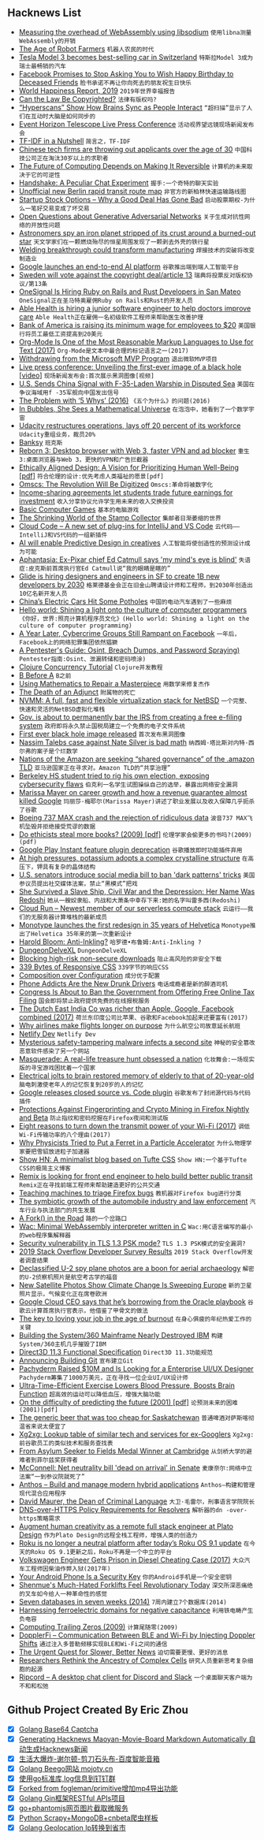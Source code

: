 ## Hacknews List


- [Measuring the overhead of WebAssembly using libsodium](https://00f.net/2019/04/09/benchmarking-webassembly-using-libsodium/)  `使用libna测量WebAssembly的开销`
- [The Age of Robot Farmers](https://www.newyorker.com/magazine/2019/04/15/the-age-of-robot-farmers)  `机器人农民的时代`
- [Tesla Model 3 becomes best-selling car in Switzerland](https://electrek.co/2019/04/09/tesla-model-3-best-selling-car-period-switzerland/)  `特斯拉Model 3成为瑞士最畅销的汽车`
- [Facebook Promises to Stop Asking You to Wish Happy Birthday to Deceased Friends](https://www.npr.org/2019/04/09/711399357/facebook-promises-to-stop-asking-you-to-wish-happy-birthday-to-your-friend-who-d)  `脸书承诺不再让你向死去的朋友祝生日快乐`
- [World Happiness Report, 2019](https://kyso.io/becca/world-happiness)  `2019年世界幸福报告`
- [Can the Law Be Copyrighted?](https://techcrunch.com/2019/04/09/can-the-law-be-copyrighted/)  `法律有版权吗?`
- [“Hyperscans” Show How Brains Sync as People Interact](https://www.scientificamerican.com/article/hyperscans-show-how-brains-sync-as-people-interact/)  `“超扫描”显示了人们在互动时大脑是如何同步的`
- [Event Horizon Telescope Live Press Conference](https://www.eso.org/public/live/)  `活动视界望远镜现场新闻发布会`
- [TF-IDF in a Nutshell](https://manticoresearch.com/2019/04/09/tf-idf-in-a-nutshell/)  `简言之，TF-IDF`
- [Chinese tech firms are throwing out applicants over the age of 30](https://www.technologyreview.com/the-download/611067/chinese-tech-firms-are-throwing-out-applicants-over-the-age-of-30/)  `中国科技公司正在淘汰30岁以上的求职者`
- [The Future of Computing Depends on Making It Reversible](https://spectrum.ieee.org/computing/hardware/the-future-of-computing-depends-on-making-it-reversible)  `计算机的未来取决于它的可逆性`
- [Handshake: A Peculiar Chat Experiment](https://nomasters.io/posts/handshake-alpha/)  `握手:一个奇特的聊天实验`
- [Unofficial new Berlin rapid transit route map](https://berlintransitmap.de/)  `非官方的新柏林快速运输路线图`
- [Startup Stock Options – Why a Good Deal Has Gone Bad](https://steveblank.com/2019/04/10/startup-stock-options-why-a-good-deal-has-gone-bad/)  `启动股票期权-为什么一笔好交易变成了坏交易`
- [Open Questions about Generative Adversarial Networks](https://distill.pub/2019/gan-open-problems/)  `关于生成对抗性网络的开放性问题`
- [Astronomers spy an iron planet stripped of its crust around a burned-out star](https://www.sciencemag.org/news/2019/04/astronomers-spy-iron-planet-stripped-its-crust-around-burned-out-star)  `天文学家们在一颗燃烧殆尽的恒星周围发现了一颗剥去外壳的铁行星`
- [Welding breakthrough could transform manufacturing](https://www.hw.ac.uk/about/news/2019/welding-breakthrough-could-transform.htm)  `焊接技术的突破将改变制造业`
- [Google launches an end-to-end AI platform](https://techcrunch.com/2019/04/10/google-expands-its-ai-services/)  `谷歌推出端到端人工智能平台`
- [Sweden will vote against the copyright deal/article 13](https://twitter.com/senficon/status/1115620746951262209)  `瑞典将投票反对版权协议/第13条`
- [OneSignal Is Hiring Ruby on Rails and Rust Developers in San Mateo](https://onesignal.com/careers)  `OneSignal正在圣马特奥雇佣Ruby on Rails和Rust的开发人员`
- [Able Health is hiring a junior software engineer to help doctors improve care](https://ablehealth.com/jobs/junior-software-engineer/)  `Able Health正在雇佣一名初级软件工程师来帮助医生改善护理`
- [Bank of America is raising its minimum wage for employees to $20](https://www.cnbc.com/2019/04/09/bank-of-america-is-raising-its-minimum-wage-for-employees-to-20-an-hour.html)  `美国银行将员工最低工资提高到20美元`
- [Org-Mode Is One of the Most Reasonable Markup Languages to Use for Text (2017)](https://karl-voit.at/2017/09/23/orgmode-as-markup-only/)  `Org-Mode是文本中最合理的标记语言之一(2017)`
- [Withdrawing from the Microsoft MVP Program](https://www.osr.com/blog/2019/04/08/withdrawing-from-the-microsoft-mvp-program/)  `退出微软MVP项目`
- [Live press conference: Unveiling the first-ever image of a black hole [video]](https://www.youtube.com/watch?v=Dr20f19czeE)  `现场新闻发布会:首次展示黑洞图像[视频]`
- [U.S. Sends China Signal with F-35-Laden Warship in Disputed Sea](https://www.bloomberg.com/news/articles/2019-04-10/u-s-sends-china-signal-with-f-35-laden-warship-in-disputed-sea)  `美国在争议海域用f -35军舰向中国发出信号`
- [The Problem with ‘5 Whys’ (2016)](https://qualitysafety.bmj.com/content/26/8/671)  `《五个为什么》的问题(2016)`
- [In Bubbles, She Sees a Mathematical Universe](https://www.nytimes.com/2019/04/08/science/uhlenbeck-bubbles-math-physics.html)  `在泡泡中，她看到了一个数学宇宙`
- [Udacity restructures operations, lays off 20 percent of its workforce](https://techcrunch.com/2019/04/09/udacity-restructures-operations-lays-off-20-percent-of-its-workforce/)  `Udacity重组业务，裁员20%`
- [Banksy](http://banksy.co.uk/out.asp)  `班克斯`
- [Reborn 3: Desktop browser with Web 3, faster VPN and ad blocker](https://blogs.opera.com/desktop/2019/04/opera-60-reborn-3-web-3-0-vpn-ad-blocker/)  `重生3:桌面浏览器与Web 3，更快的VPN和广告拦截器`
- [Ethically Aligned Design: A Vision for Prioritizing Human Well-Being [pdf]](https://standards.ieee.org/content/dam/ieee-standards/standards/web/documents/other/ead_v2.pdf)  `符合伦理的设计:优先考虑人类福祉的愿景[pdf]`
- [Omscs: The Revolution Will Be Digitized](https://www.cc.gatech.edu/news/620099/omscs-revolution-will-be-digitized)  `Omscs:革命将被数字化`
- [Income-sharing agreements let students trade future earnings for investment](https://www.bloomberg.com/news/articles/2019-04-09/college-grads-sell-stakes-in-themselves-to-wall-street)  `收入分享协议允许学生用未来的收入交换投资`
- [Basic Computer Games](http://www.vintage-basic.net/games.html)  `基本的电脑游戏`
- [The Shrinking World of the Stamp Collector](http://themidtowngazette.com/2012/11/the-shrinking-world-of-the-stamp-collector/)  `集邮者日渐萎缩的世界`
- [Cloud Code – A new set of plug-ins for IntelliJ and VS Code](https://cloud.google.com/blog/products/devops-sre/announcing-cloud-code-accelerating-cloud-native-application-development)  `云代码——IntelliJ和VS代码的一组新插件`
- [AI will enable Predictive Design in creatives](https://uxdesign.cc/how-ai-will-enable-predictive-design-in-creatives-267e7d28fd32)  `人工智能将使创造性的预测设计成为可能`
- [Aphantasia: Ex-Pixar chief Ed Catmull says &#39;my mind&#39;s eye is blind&#39;](https://www.bbc.co.uk/news/health-47830256)  `失语症:皮克斯前首席执行官Ed Catmull说“我的眼睛是瞎的”`
- [Glide is hiring designers and engineers in SF to create 1B new developers by 2030](item?id=19618707)  `格莱德基金会正在旧金山聘请设计师和工程师，到2030年创造出10亿名新开发人员`
- [China’s Electric Cars Hit Some Potholes](https://www.bloomberg.com/opinion/articles/2019-03-20/quality-issues-plague-china-s-electric-car-industry)  `中国的电动汽车遇到了一些麻烦`
- [Hello world: Shining a light onto the culture of computer programmers](https://arstechnica.com/gadgets/2019/04/how-the-new-art-form-of-coding-came-to-shape-our-modern-world/)  `《你好，世界:照亮计算机程序员文化》(Hello world: Shining a light on the culture of computer programming)`
- [A Year Later, Cybercrime Groups Still Rampant on Facebook](https://krebsonsecurity.com/2019/04/a-year-later-cybercrime-groups-still-rampant-on-facebook/)  `一年后，Facebook上的网络犯罪集团依然猖獗`
- [A Pentester&#39;s Guide: Osint, Breach Dumps, and Password Spraying)](https://delta.navisec.io/osint-for-pentesters-part-3-password-spraying-methodology/)  `Pentester指南:Osint、泄漏转储和密码喷涂)`
- [Clojure Concurrency Tutorial](https://purelyfunctional.tv/guide/clojure-concurrency/)  `Clojure并发教程`
- [B Before A](https://billwadge.wordpress.com/2016/01/08/b-before-a/)  `B之前`
- [Using Mathematics to Repair a Masterpiece](https://www.quantamagazine.org/using-mathematics-to-repair-a-masterpiece-20160929/)  `用数学来修复杰作`
- [The Death of an Adjunct](https://www.theatlantic.com/education/archive/2019/04/adjunct-professors-higher-education-thea-hunter/586168/)  `附属物的死亡`
- [NVMM: A full, fast and flexible virtualization stack for NetBSD](http://blog.netbsd.org/tnf/entry/from_zero_to_nvmm)  `一个完整、快速和灵活的NetBSD虚拟化堆栈`
- [Gov. is about to permanently bar the IRS from creating a free e-filing system](https://techcrunch.com/2019/04/09/the-government-is-about-to-permanently-bar-the-irs-from-creating-a-free-electronic-filing-system/)  `政府即将永久禁止国税局建立一个免费的电子文件系统`
- [First ever black hole image released](https://www.bbc.com/news/science-environment-47873592)  `首次发布黑洞图像`
- [Nassim Talebs case against Nate Silver is bad math](http://m.nautil.us/blog/nassim-talebs-case-against-nate-silver-is-bad-math)  `纳西姆·塔比斯对内特·西尔弗的案子是个烂数学`
- [Nations of the Amazon are seeking “shared governance” of the .amazon TLD](https://www.bbc.com/news/business-47794353)  `亚马逊国家正在寻求对。Amazon TLD的“共享治理”`
- [Berkeley HS student tried to rig his own election, exposing cybersecurity flaws](https://www.berkeleyside.com/2019/04/09/berkeley-high-student-tried-to-rig-his-own-election-exposing-flaw-in-districts-cybersecurity)  `伯克利一名学生试图操纵自己的选举，暴露出网络安全漏洞`
- [Marissa Mayer on career growth and how a revenue guarantee almost killed Google](https://triplebyte.com/blog/marissa-mayer-interview)  `玛丽莎·梅耶尔(Marissa Mayer)讲述了职业发展以及收入保障几乎扼杀了谷歌`
- [Boeing 737 MAX crash and the rejection of ridiculous data](https://philip.greenspun.com/blog/2019/04/08/boeing-737-max-crash-and-the-rejection-of-ridiculous-data/)  `波音737 MAX飞机坠毁并拒绝接受荒谬的数据`
- [Do ethicists steal more books? (2009) [pdf]](http://www.faculty.ucr.edu/~eschwitz/SchwitzPapers/EthicsBooks.pdf)  `伦理学家会偷更多的书吗?(2009)(pdf)`
- [Google Play Instant feature plugin deprecation](https://android-developers.googleblog.com/2019/04/google-play-instant-feature-plugin.html)  `谷歌播放即时功能插件弃用`
- [At high pressures, potassium adopts a complex crystalline structure](https://www.nationalgeographic.com/science/2019/04/new-phase-matter-confirmed-solid-and-liquid-same-time-potassium-physics/)  `在高压下，钾具有复杂的晶体结构`
- [U.S. senators introduce social media bill to ban &#39;dark patterns&#39; tricks](https://www.reuters.com/article/us-usa-tech/u-s-senators-introduce-social-media-bill-to-ban-dark-patterns-tricks-idUSKCN1RL25Q)  `美国参议员提出社交媒体法案，禁止“黑模式”把戏`
- [She Survived a Slave Ship, Civil War and the Depression: Her Name Was Redoshi](https://www.nytimes.com/2019/04/03/us/transatlantic-slave-trade-last-survivor.html)  `她从一艘奴隶船、内战和大萧条中幸存下来:她的名字叫雷多西(Redoshi)`
- [Cloud Run – Newest member of our serverless compute stack](https://cloud.google.com/blog/products/serverless/announcing-cloud-run-the-newest-member-of-our-serverless-compute-stack)  `云运行——我们的无服务器计算堆栈的最新成员`
- [Monotype launches the first redesign in 35 years of Helvetica](https://www.creativeboom.com/resources/monotype-launches-the-first-redesign-in-35-years-of-the-worlds-most-ubiquitous-font-helvetica/)  `Monotype推出了Helvetica 35年来的第一次重新设计`
- [Harold Bloom: Anti-Inkling?](https://jewishreviewofbooks.com/articles/5203/harold-bloom-anti-inkling/)  `哈罗德•布鲁姆:Anti-Inkling ?`
- [DungeonDelveXL](http://www.frayn.net/games/ddxl/index.html)  `DungeonDelveXL`
- [Blocking high-risk non-secure downloads](http://lists.w3.org/Archives/Public/public-webappsec/2019Apr/0004.html)  `阻止高风险的非安全下载`
- [339 Bytes of Responsive CSS](https://blog.koley.in/2019/339-bytes-of-responsive-css)  `339字节的响应CSS`
- [Composition over Configuration](https://johno.com/composition-over-configuration)  `成分优于配置`
- [Phone Addicts Are the New Drunk Drivers](http://blog.zendrive.com/2019-distracted-driving-study-phone-addicts-are-the-new-drunk-drivers/)  `电话成瘾者是新的醉酒司机`
- [Congress Is About to Ban the Government from Offering Free Online Tax Filing](https://www.propublica.org/article/congress-is-about-to-ban-the-government-from-offering-free-online-tax-filing-thank-turbotax)  `国会即将禁止政府提供免费的在线报税服务`
- [The Dutch East India Co was richer than Apple, Google, Facebook combined (2017)](https://dutchreview.com/culture/history/how-rich-was-the-dutch-east-india-company)  `荷兰东印度公司比苹果、谷歌和Facebook加起来还要富有(2017)`
- [Why airlines make flights longer on purpose](http://www.bbc.com/capital/story/20190405-the-secret-about-delays-airlines-dont-want-you-to-know)  `为什么航空公司故意延长航班`
- [Netlify Dev](https://www.netlify.com/products/dev/)  `Netlify Dev`
- [Mysterious safety-tampering malware infects a second site](https://arstechnica.com/information-technology/2019/04/mysterious-safety-tampering-malware-infects-a-2nd-critical-infrastructure-site/)  `神秘的安全篡改恶意软件感染了另一个网站`
- [Masquerade: A real-life treasure hunt obsessed a nation](https://www.bbc.com/news/uk-england-beds-bucks-herts-47671776)  `化妆舞会:一场现实版的寻宝游戏困扰着一个国家`
- [Electrical jolts to brain restored memory of elderly to that of 20-year-old](https://arstechnica.com/science/2019/04/brain-jolts-revive-memory-in-elderly-turning-clock-back-four-decades/)  `脑电刺激使老年人的记忆恢复到20岁的人的记忆`
- [Google releases closed source vs. Code plugin](https://github.com/GoogleCloudPlatform/cloud-code-vscode/blob/master/LICENSE)  `谷歌发布了封闭源代码与代码插件`
- [Protections Against Fingerprinting and Crypto Mining in Firefox Nightly and Beta](https://blog.mozilla.org/futurereleases/2019/04/09/protections-against-fingerprinting-and-cryptocurrency-mining-available-in-firefox-nightly-and-beta/)  `防止指纹和密码挖掘在Firefox夜间和测试版`
- [Eight reasons to turn down the transmit power of your Wi-Fi (2017)](https://metis.fi/en/2017/10/txpower/)  `调低Wi-Fi传输功率的八个理由(2017)`
- [Why Physicists Tried to Put a Ferret in a Particle Accelerator](https://www.atlasobscura.com/articles/felicia-ferret-particle-accelerator-fermilab)  `为什么物理学家要把雪貂放进粒子加速器`
- [Show HN: A minimalist blog based on Tufte CSS](https://lawler.io)  `Show HN:一个基于Tufte CSS的极简主义博客`
- [Remix is looking for front end engineer to help build better public transit](https://jobs.lever.co/remix/85754b42-d084-4457-b9a6-4555332c3ee4?lever-origin=applied&amp;lever-source%5B%5D=hackernews)  `Remix正在寻找前端工程师来帮助建造更好的公共交通`
- [Teaching machines to triage Firefox bugs](https://hacks.mozilla.org/2019/04/teaching-machines-to-triage-firefox-bugs/)  `教机器对Firefox bug进行分类`
- [The symbiotic growth of the automobile industry and law enforcement](https://www.laphamsquarterly.org/roundtable/need-speed-limits)  `汽车行业与执法部门的共生发展`
- [A Fork() in the Road](https://www.microsoft.com/en-us/research/publication/a-fork-in-the-road/)  `路的一个岔路口`
- [Wac: Minimal WebAssembly interpreter written in C](https://github.com/grassel/wac#wac---webassembly-in-c)  `Wac:用C语言编写的最小的web程序集解释器`
- [Security vulnerability in TLS 1.3 PSK mode?](https://eprint.iacr.org/2019/347)  `TLS 1.3 PSK模式的安全漏洞?`
- [2019 Stack Overflow Developer Survey Results](https://stackoverflow.blog/2019/04/09/the-2019-stack-overflow-developer-survey-results-are-in/)  `2019 Stack Overflow开发者调查结果`
- [Declassified U-2 spy plane photos are a boon for aerial archaeology](https://www.sciencemag.org/news/2019/04/declassified-u-2-spy-plane-photos-are-boon-aerial-archaeology)  `解密的U-2侦察机照片是航空考古学的福音`
- [New Satellite Photos Show Climate Change Is Sweeping Europe](https://www.bloomberg.com/news/features/2019-04-09/new-satellite-photos-show-europe-s-changing-climate)  `新的卫星照片显示，气候变化正在席卷欧洲`
- [Google Cloud CEO says that he’s borrowing from the Oracle playbook](https://www.businessinsider.de/google-cloud-ceo-thomas-kurian-oracle-strategies-2019-4)  `谷歌云计算首席执行官表示，他借鉴了甲骨文的做法`
- [The key to loving your job in the age of burnout](https://qz.com/work/1571065/how-to-love-your-job-and-avoid-burnout/)  `在身心俱疲的年纪热爱工作的关键`
- [Building the System/360 Mainframe Nearly Destroyed IBM](https://spectrum.ieee.org/tech-history/silicon-revolution/building-the-system360-mainframe-nearly-destroyed-ibm)  `构建System/360主机几乎摧毁了IBM`
- [Direct3D 11.3 Functional Specification](https://microsoft.github.io/DirectX-Specs/d3d/archive/D3D11_3_FunctionalSpec.htm)  `Direct3D 11.3功能规范`
- [Announcing Building Git](https://blog.jcoglan.com/2019/04/08/announcing-building-git/)  `宣布建立Git`
- [Pachyderm Raised $10M and Is Looking for a Enterprise UI/UX Designer](https://jobs.lever.co/pachyderm/)  `Pachyderm筹集了1000万美元，正在寻找一位企业UI/UX设计师`
- [Ultra-Time-Efficient Exercise Lowers Blood Pressure, Boosts Brain Function](http://www.sci-news.com/medicine/inspiratory-muscle-strength-training-blood-pressure-brain-07077.html)  `超高效的运动可以降低血压，增强大脑功能`
- [On the difficulty of predicting the future (2001) [pdf]](https://library.rumsfeld.com/doclib/sp/2382/2001-04-12%20To%20George%20W%20Bush%20et%20al%20re%20Predicting%20the%20Future.pdf)  `论预测未来的困难(2001)[pdf]`
- [The generic beer that was too cheap for Saskatchewan](https://www.cbc.ca/archives/the-generic-beer-that-was-too-cheap-for-saskatchewan-1.5064323?cmp=rss)  `普通啤酒对萨斯喀彻温省来说太便宜了`
- [Xg2xg: Lookup table of similar tech and services for ex-Googlers](https://github.com/jhuangtw-dev/xg2xg)  `Xg2xg:前谷歌员工的类似技术和服务查找表`
- [From Asylum Seeker to Fields Medal Winner at Cambridge](https://www.thetimes.co.uk/article/caucher-birkar-from-asylum-seeker-to-fields-medal-winner-at-cambridge-xrz5t7ktj)  `从剑桥大学的避难者到菲尔兹奖获得者`
- [McConnell: Net neutrality bill &#39;dead on arrival&#39; in Senate](https://thehill.com/homenews/senate/438133-mcconnell-net-neutrality-bill-dead-on-arrival-in-senate?rnd=1554848198)  `麦康奈尔:网络中立法案“一到参议院就死了”`
- [Anthos – Build and manage modern hybrid applications](https://cloud.google.com/anthos/)  `Anthos—构建和管理现代混合应用程序`
- [David Maurer, the Dean of Criminal Language](https://crimereads.com/david-maurer-the-dean-of-criminal-language/)  `大卫·毛雷尔，刑事语言学院院长`
- [DNS-over-HTTPS Policy Requirements for Resolvers](https://blog.mozilla.org/security/2019/04/09/dns-over-https-policy-requirements-for-resolvers/)  `解析器的dn -over- https策略需求`
- [Augment human creativity as a remote full stack engineer at Plato Design](https://www.useplato.com/careers-job-postings?gh_jid=4097247002)  `作为Plato Design的远程全栈工程师，增强人类的创造力`
- [Roku is no longer a neutral platform after today’s Roku OS 9.1 update](https://techcrunch.com/2019/04/09/roku-is-no-longer-a-neutral-platform-after-todays-roku-os-9-1-update/)  `在今天的Roku OS 9.1更新之后，Roku不再是一个中立的平台`
- [Volkswagen Engineer Gets Prison in Diesel Cheating Case (2017)](https://www.nytimes.com/2017/08/25/business/volkswagen-engineer-prison-diesel-cheating.html)  `大众汽车工程师因柴油作弊入狱(2017年)`
- [Your Android Phone Is a Security Key](https://blog.google/technology/safety-security/your-android-phone-is-a-security-key/)  `你的Android手机是一个安全密钥`
- [Shenmue&#39;s Much-Hated Forklifts Feel Revolutionary Today](https://kotaku.com/shenmues-much-hated-forklifts-feel-revolutionary-today-1833817433)  `深交所深恶痛绝的叉车如今给人一种革命性的感觉`
- [Seven databases in seven weeks (2014)](https://db.cs.cmu.edu/seminar2014/)  `7周内建立7个数据库(2014)`
- [Harnessing ferroelectric domains for negative capacitance](https://www.nature.com/articles/s42005-019-0121-0)  `利用铁电畴产生负电容`
- [Computing Trailing Zeros (2009)](http://7ooo.mooo.com/text/ComputingTrailingZerosHOWTO.html)  `计算尾随零(2009)`
- [DopplerFi – Communication Between BLE and Wi-Fi by Injecting Doppler Shifts](https://arxiv.org/abs/1811.10948)  `通过注入多普勒频移实现BLE和Wi-Fi之间的通信`
- [The Urgent Quest for Slower, Better News](https://www.newyorker.com/culture/annals-of-inquiry/the-urgent-quest-for-slower-better-news)  `迫切需要更慢、更好的消息`
- [Researchers Rethink the Ancestry of Complex Cells](https://www.quantamagazine.org/rethinking-the-ancestry-of-the-eukaryotes-20190409/)  `研究人员重新思考复杂细胞的起源`
- [Ripcord – A desktop chat client for Discord and Slack](https://cancel.fm/ripcord/)  `一个桌面聊天客户端为不和和松弛`

## Github Project Created By Eric Zhou

- [x] [Golang Base64 Captcha](https://github.com/mojocn/base64Captcha)
- [x] [Generating Hacknews Maoyan-Movie-Board Markdown Automatically 自动生成Hacknews新闻](https://github.com/dejavuzhou/md-genie)
- [x] [生活大爆炸-谢尔顿-剪刀石头布-百度智能音箱](https://github.com/mojocn/dueros-bang-game)
- [x] [Golang Beego网站 mojotv.cn](https://github.com/mojocn/www.mojotv.cn)
- [x] [使用go标准库,log信息到钉钉群](https://github.com/mojocn/dooger)
- [x] [Forked from fogleman/primitive增加mp4导出功能](https://github.com/mojocn/primitive)
- [x] [Golang Gin框架RESTful APIs项目](https://github.com/JJJJJJJerk/ezier-golang-web-api-framework)
- [x] [go+phantomjs网页图片截取微服务](https://github.com/mojocn/screen_shot)
- [x] [Python Scrapy+MongoDB+cnbeta爬虫样板](https://github.com/mojocn/scrapy_mongodb_boilerplate_cnbeta)
- [x] [Golang Geolocation Ip转换到省市](https://github.com/mojocn/ip2location)
